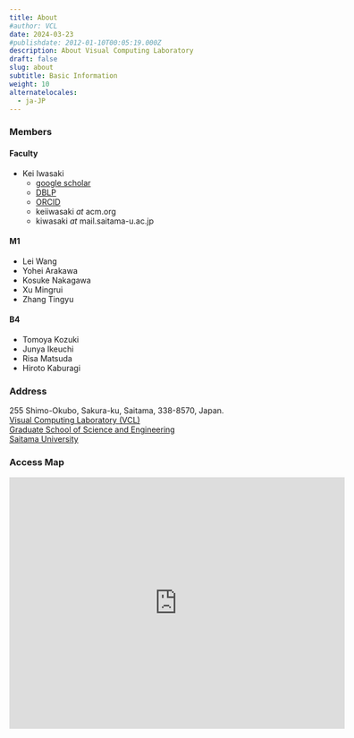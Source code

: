 ```yaml
---
title: About
#author: VCL 
date: 2024-03-23 
#publishdate: 2012-01-10T00:05:19.000Z
description: About Visual Computing Laboratory 
draft: false
slug: about
subtitle: Basic Information
weight: 10
alternatelocales:
  - ja-JP
---
```

### Members
#### Faculty
- Kei Iwasaki
    - [google scholar](https://scholar.google.co.jp/citations?user=PD3Wd9kAAAAJ&hl=ja)
    - [DBLP](https://dblp.org/pid/21/3350.htm)
    - [ORCID](https://orcid.org/my-orcid?orcid=0000-0002-5235-536X)
    - keiiwasaki _at_ acm.org 
    - kiwasaki _at_ mail.saitama-u.ac.jp 
#### M1
- Lei Wang 
- Yohei Arakawa
- Kosuke Nakagawa
- Xu Mingrui
- Zhang Tingyu

#### B4
- Tomoya Kozuki 
- Junya Ikeuchi
- Risa Matsuda
- Hiroto Kaburagi

### Address
255 Shimo-Okubo, Sakura-ku, Saitama, 338-8570, Japan.  <br>
[Visual Computing Laboratory (VCL)]() <br>
[Graduate School of Science and Engineering](http://www.saitama-u.ac.jp/rikogaku/en.html) <br>
[Saitama University](https://en.saitama-u.ac.jp/) <br>  

### Access Map
<iframe src="https://www.google.com/maps/embed?pb=!1m18!1m12!1m3!1d808.3601905897486!2d139.6069364024916!3d35.862714100000005!2m3!1f0!2f0!3f0!3m2!1i1024!2i768!4f13.1!3m3!1m2!1s0x6018c306614768c5%3A0x2f89aa7965582fe8!2z57eP5ZCI56CU56m25qOf!5e0!3m2!1sja!2sjp!4v1711160425133!5m2!1sja!2sjp" width="600" height="450" style="border:0;" allowfullscreen="" loading="lazy" referrerpolicy="no-referrer-when-downgrade"></iframe>


